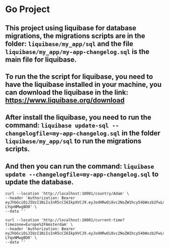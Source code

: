 # Go Project

## This project using liquibase for database migrations, the migrations scripts are in the folder: `liquibase/my_app/sql` and the file `liquibase/my_app/my-app-changelog.sql` is the main file for liquibase.

## To run the the script for liquibase, you need to have the liquibase installed in your machine, you can download the liquibase in the link: https://www.liquibase.org/download

## After install the liquibase, you need to run the command: `liquibase update-sql --changelogfile=my-app-changelog.sql` in the folder `liquibase/my_app/sql` to run the migrations scripts.

## And then you can run the command: `liquibase update --changelogfile=my-app-changelog.sql` to update the database.



```
curl --location 'http://localhost:10001/country/Adam' \
--header 'Authorization: Bearer eyJhbGciOiJIUzI1NiIsInR5cCI6IkpXVCJ9.eyJodHRwOi8vc2NoZW1hcy54bWxzb2FwLm9yZy93cy8yMDA1LzA1L2lkZW50aXR5L2NsYWltcy9lbWFpbGFkZHJlc3MiOiJ0ZXN0MThAZ21haWwuY29tIiwiaHR0cDovL3NjaGVtYXMubWljcm9zb2Z0LmNvbS93cy8yMDA4LzA2L2lkZW50aXR5L2NsYWltcy9yb2xlIjoiVmlld2VyIiwiZXhwIjoxNjk0NDcyNjczLCJpc3MiOiJodHRwOi8vbG9jYWxob3N0OjUwMDEvLGh0dHA6Ly9sb2NhbGhvc3Q6NTAwMy8saHR0cDovL2xvY2FsaG9zdDo1MDA1LyIsImF1ZCI6Imh0dHA6Ly9sb2NhbGhvc3Q6NDIwMS8ifQ.jysG9r0KI_D2PLQJBOlz1TSEhWtMXBw-LYqoNMwgBD0' \
--data ''
```


```
curl --location 'http://localhost:10001/current-time?timezone=Europe%2FAmsterdam' \
--header 'Authorization: Bearer eyJhbGciOiJIUzI1NiIsInR5cCI6IkpXVCJ9.eyJodHRwOi8vc2NoZW1hcy54bWxzb2FwLm9yZy93cy8yMDA1LzA1L2lkZW50aXR5L2NsYWltcy9lbWFpbGFkZHJlc3MiOiJ0ZXN0MThAZ21haWwuY29tIiwiaHR0cDovL3NjaGVtYXMubWljcm9zb2Z0LmNvbS93cy8yMDA4LzA2L2lkZW50aXR5L2NsYWltcy9yb2xlIjoiVmlld2VyIiwiZXhwIjoxNjk0NDcyNjczLCJpc3MiOiJodHRwOi8vbG9jYWxob3N0OjUwMDEvLGh0dHA6Ly9sb2NhbGhvc3Q6NTAwMy8saHR0cDovL2xvY2FsaG9zdDo1MDA1LyIsImF1ZCI6Imh0dHA6Ly9sb2NhbGhvc3Q6NDIwMS8ifQ.jysG9r0KI_D2PLQJBOlz1TSEhWtMXBw-LYqoNMwgBD0' \
--data ''
```
